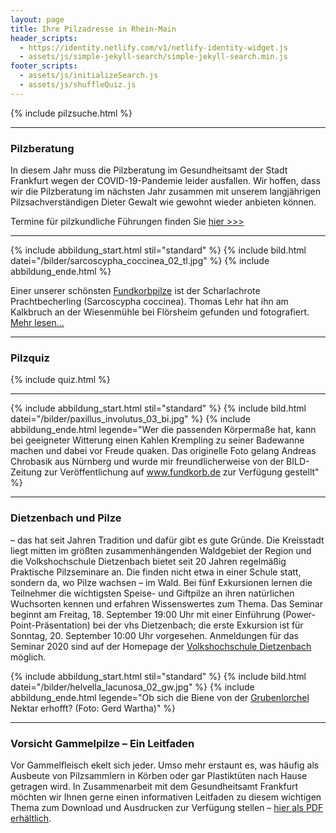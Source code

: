```yaml
---
layout: page
title: Ihre Pilzadresse in Rhein-Main
header_scripts:
  - https://identity.netlify.com/v1/netlify-identity-widget.js
  - assets/js/simple-jekyll-search/simple-jekyll-search.min.js
footer_scripts:
  - assets/js/initializeSearch.js
  - assets/js/shuffleQuiz.js
---
```

{% include pilzsuche.html %}

---

### Pilzberatung

In diesem Jahr muss die Pilzberatung im Gesundheitsamt der Stadt Frankfurt wegen der COVID-19-Pandemie leider ausfallen. Wir hoffen, dass wir die Pilzberatung im nächsten Jahr zusammen mit unserem langjährigen Pilzsachverständigen Dieter Gewalt wie gewohnt wieder anbieten können.

Termine für pilzkundliche Führungen finden Sie [hier \>>>](/termine)

---

{% include abbildung_start.html stil="standard" %}
{% include bild.html datei="/bilder/sarcoscypha_coccinea_02_tl.jpg" %}
{% include abbildung_ende.html %}

Einer unserer schönsten [Fundkorbpilze](AA "Glossar-") ist der Scharlachrote Prachtbecherling (Sarcoscypha coccinea). Thomas Lehr hat ihn am Kalkbruch an der Wiesenmühle bei Flörsheim gefunden und fotografiert. [Mehr lesen...](/pilze/sarcoscypha-coccinea-scharlachroter-kelchbecherling)

---

### Pilzquiz

{% include quiz.html %}

---

{% include abbildung_start.html stil="standard" %}
{% include bild.html datei="/bilder/paxillus_involutus_03_bi.jpg" %}
{% include abbildung_ende.html legende="Wer die passenden Körpermaße hat, kann bei geeigneter Witterung einen Kahlen Krempling zu seiner Badewanne machen und dabei vor Freude quaken. Das originelle Foto gelang Andreas Chrobasik aus Nürnberg und wurde mir freundlicherweise von der BILD-Zeitung zur Veröffentlichung auf www.fundkorb.de zur Verfügung gestellt" %}

---

### Dietzenbach und Pilze

– das hat seit Jahren Tradition und dafür gibt es gute Gründe. Die Kreisstadt liegt mitten im größten zusammenhängenden Waldgebiet der Region und die Volkshochschule Dietzenbach bietet seit 20 Jahren regelmäßig Praktische Pilzseminare an. Die finden nicht etwa in einer Schule statt, sondern da, wo Pilze wachsen – im Wald. Bei fünf Exkursionen lernen die Teilnehmer die wichtigsten Speise- und Giftpilze an ihren natürlichen Wuchsorten kennen und erfahren Wissenswertes zum Thema. Das Seminar beginnt am Freitag, 18. September 19:00 Uhr mit einer Einführung (Power-Point-Präsentation) bei der vhs Dietzenbach; die erste Exkursion ist für Sonntag, 20. September 10:00 Uhr vorgesehen. Anmeldungen für das Seminar 2020 sind auf der Homepage der [Volkshochschule Dietzenbach](https://www.vhs-dietzenbach.de) möglich. 

{% include abbildung_start.html stil="standard" %}
{% include bild.html datei="/bilder/helvella_lacunosa_02_gw.jpg" %}
{% include abbildung_ende.html legende="Ob sich die Biene von der <a href='/pilze/helvella-lacunosa-grubenlorchel'>Grubenlorchel</a> Nektar erhofft?  (Foto: Gerd Wartha)" %}

---

### Vorsicht Gammelpilze – Ein Leitfaden

Vor Gammelfleisch ekelt sich jeder. Umso mehr erstaunt es, was häufig als Ausbeute von Pilzsammlern in Körben oder gar Plastiktüten nach Hause getragen wird. In Zusammenarbeit mit dem Gesundheitsamt Frankfurt möchten wir Ihnen gerne einen informativen Leitfaden zu diesem wichtigen Thema zum Download und Ausdrucken zur Verfügung stellen – [hier als PDF erhältlich](/assets/docs/Fundkorb.de-Gammelpilze.pdf).
